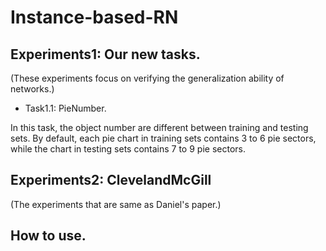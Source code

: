 # Instance-based-RN

## Experiments1: Our new tasks. 
(These experiments focus on verifying the generalization ability of networks.)

* Task1.1: PieNumber.

In this task, the object number are different between training and testing sets. By default, each pie chart in training sets contains 3 to 6 pie sectors, while the chart in testing sets contains 7 to 9 pie sectors.




## Experiments2: ClevelandMcGill
(The experiments that are same as Daniel's paper.)

## How to use.

